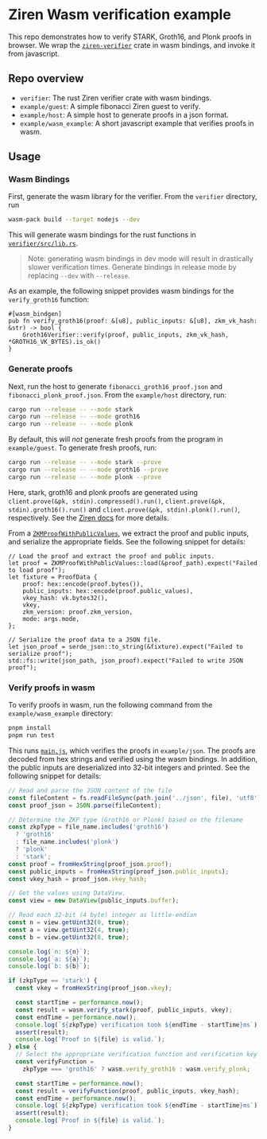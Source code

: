 # Ziren Wasm verification example

This repo demonstrates how to verify STARK, Groth16, and Plonk proofs in browser. We wrap the [`ziren-verifier`](https://github.com/ProjectZKM/Ziren.git) crate in wasm bindings, and invoke it from javascript.

## Repo overview

- `verifier`: The rust Ziren verifier crate with wasm bindings.
- `example/guest`: A simple fibonacci Ziren guest to verify.
- `example/host`: A simple host to generate proofs in a json format.
- `example/wasm_example`: A short javascript example that verifies proofs in wasm.

## Usage

### Wasm Bindings

First, generate the wasm library for the verifier. From the `verifier` directory, run

```bash
wasm-pack build --target nodejs --dev
```

This will generate wasm bindings for the rust functions in [`verifier/src/lib.rs`](verifier/src/lib.rs).

> Note: generating wasm bindings in dev mode will result in drastically slower verification times.
> Generate bindings in release mode by replacing `--dev` with `--release`.

As an example, the following snippet provides wasm bindings for the `verify_groth16` function:

```rust,noplayground
#[wasm_bindgen]
pub fn verify_groth16(proof: &[u8], public_inputs: &[u8], zkm_vk_hash: &str) -> bool {
    Groth16Verifier::verify(proof, public_inputs, zkm_vk_hash, *GROTH16_VK_BYTES).is_ok()
}
```

### Generate proofs

Next, run the host to generate `fibonacci_groth16_proof.json` and `fibonacci_plonk_proof.json`. From the `example/host` directory, run:

```bash
cargo run --release -- --mode stark
cargo run --release -- --mode groth16
cargo run --release -- --mode plonk
```

By default, this will _not_ generate fresh proofs from the program in `example/guest`. To generate fresh proofs, run:

```bash
cargo run --release -- --mode stark --prove
cargo run --release -- --mode groth16 --prove
cargo run --release -- --mode plonk --prove
```

Here, stark, groth16 and plonk proofs are generated using `client.prove(&pk, stdin).compressed().run()`, `client.prove(&pk, stdin).groth16().run()` and `client.prove(&pk, stdin).plonk().run()`, respectively.
See the [Ziren docs](https://docs.zkm.io/dev/prover.html#proof-types) for more details.

From a [`ZKMProofWithPublicValues`](https://github.com/ProjectZKM/Ziren/blob/main/crates/sdk/src/proof.rs#L37),
we extract the proof and public inputs, and serialize the appropriate fields. See the following snippet for details:

```rust,noplayground
// Load the proof and extract the proof and public inputs.
let proof = ZKMProofWithPublicValues::load(&proof_path).expect("Failed to load proof");
let fixture = ProofData {
    proof: hex::encode(proof.bytes()),
    public_inputs: hex::encode(proof.public_values),
    vkey_hash: vk.bytes32(),
    vkey,
    zkm_version: proof.zkm_version,
    mode: args.mode,
};

// Serialize the proof data to a JSON file.
let json_proof = serde_json::to_string(&fixture).expect("Failed to serialize proof");
std::fs::write(json_path, json_proof).expect("Failed to write JSON proof");
```

### Verify proofs in wasm

To verify proofs in wasm, run the following command from the `example/wasm_example` directory:

```bash
pnpm install
pnpm run test
```

This runs [`main.js`](example/wasm_example/main.js), which verifies the proofs in `example/json`.
The proofs are decoded from hex strings and verified using the wasm bindings. In addition, the public inputs
are deserialized into 32-bit integers and printed. See the following snippet for details:

```javascript
// Read and parse the JSON content of the file
const fileContent = fs.readFileSync(path.join('../json', file), 'utf8');
const proof_json = JSON.parse(fileContent);

// Determine the ZKP type (Groth16 or Plonk) based on the filename
const zkpType = file_name.includes('groth16')
  ? 'groth16'
  : file_name.includes('plonk')
  ? 'plonk'
  : 'stark';
const proof = fromHexString(proof_json.proof);
const public_inputs = fromHexString(proof_json.public_inputs);
const vkey_hash = proof_json.vkey_hash;

// Get the values using DataView.
const view = new DataView(public_inputs.buffer);

// Read each 32-bit (4 byte) integer as little-endian
const n = view.getUint32(0, true);
const a = view.getUint32(4, true);
const b = view.getUint32(8, true);

console.log(`n: ${n}`);
console.log(`a: ${a}`);
console.log(`b: ${b}`);

if (zkpType == 'stark') {
  const vkey = fromHexString(proof_json.vkey);

  const startTime = performance.now();
  const result = wasm.verify_stark(proof, public_inputs, vkey);
  const endTime = performance.now();
  console.log(`${zkpType} verification took ${endTime - startTime}ms`);
  assert(result);
  console.log(`Proof in ${file} is valid.`);
} else {
  // Select the appropriate verification function and verification key based on ZKP type
  const verifyFunction =
    zkpType === 'groth16' ? wasm.verify_groth16 : wasm.verify_plonk;

  const startTime = performance.now();
  const result = verifyFunction(proof, public_inputs, vkey_hash);
  const endTime = performance.now();
  console.log(`${zkpType} verification took ${endTime - startTime}ms`);
  assert(result);
  console.log(`Proof in ${file} is valid.`);
}
```

